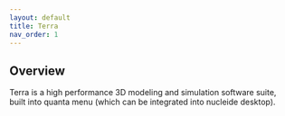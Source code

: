 ```yaml
---
layout: default
title: Terra
nav_order: 1
---
```


## Overview

Terra is a high performance 3D modeling and simulation software suite, built into quanta menu (which can be integrated into nucleide desktop).
